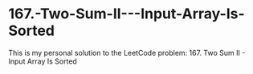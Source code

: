 # 167.-Two-Sum-II---Input-Array-Is-Sorted
This is my personal solution to the LeetCode problem: 167. Two Sum II - Input Array Is Sorted
